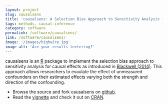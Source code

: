 ```yaml
---
layout: project
slug: causalsens
title: 'causalsens: A Selection Bias Approach to Sensitivity Analysis for Causal Effects'
tags: methods, causal-inference
category: software
permalink: /software/causalsens/
link: /software/causalsens/
image: '/images/highwire.jpg'
image-alt: 'Are your results teetering?'
---
```


causalsens is an [R][] package to implement the selection bias approach to sensitivity analysis for causal effects as introduced in [Blackwell (2014)][senspaper]. This approach allows researchers to evaulate the effect of unmeasured confounders on their estimated effects varying both the strength and direction of the confounding. 

* Browse the source and fork causalsens on [github][].
* Read the [vignette][] and check it out on [CRAN][].

[R]: http://www.r-project.org
[github]: https://github.com/mattblackwell/causalsens
[senspaper]: http://pan.oxfordjournals.org/cgi/reprint/mpt006?ijkey=IstLH0KYWM4sVCe&keytype=ref
[CRAN]: http://cran.r-project.org/web/packages/causalsens/
[vignette]: http://cran.r-project.org/web/packages/causalsens/vignettes/causalsens.pdf
